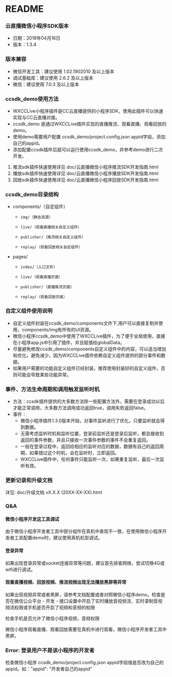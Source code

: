 # README

### 云直播微信小程序SDK版本
* 日期：2019年04月16日
* 版本：1.3.4

### 版本兼容
* 微信开发工具：建议使用 1.02.1902010 及以上版本
* 调试基础库：建议使用 2.6.2 及以上版本
* 微信：建议使用 7.0.3 及以上版本

### ccsdk_demo使用方法
* WXCCLive小程序插件是CC云直播提供的小程序SDK，使用此插件可以快速实现与CC云直播对接。
* ccsdk_demo 是通过WXCCLive插件实现的直播推流、观看直播、观看回放的demo。
* 使用demo需要用户配置 ccsdk_demo/project.config.json appid字段，添加自己的appid。
* 添加配置ccsdk插件后就可以运行使用ccsdk_demo，并参考demo进行二次开发。

1. 推流sdk插件快速使用详见 doc/云直播微信小程序推流SDK开发指南.html
2. 播放sdk插件快速使用详见 doc/云直播微信小程序播放SDK开发指南.html
3. 回放sdk插件快速使用详见 doc/云直播微信小程序回放SDK开发指南.html

### ccsdk_demo目录结构
* components/（自定组件）
    *     img/（静态资源）
    *     live/（观看直播相关自定义组件）
    *     publisher/（推流相关自定义组件）
    *     replay/（观看回放相关自定组件）
* pages/
    *     index/（入口文件）
    *     live/（观看直播页面）
    *     publisher/（直播推流页面）
    *     replay/（观看回放页面）

### 自定义组件使用说明
* 自定义组件封装在ccsdk_demo/components文件下,用户可以直接复制并使用，components/img有所有的UI资源。
* 微信小程序ccsdk_demo中使用了WXCCLive插件，为了便于全局使用，直接在小程序app.js中引用了插件，并且赋值给globalData。
* 尽量避免修改ccsdk_demo/components自定义组件中的内容，可以适当增加和优化，避免减少。因为WXCCLive插件依赖自定义组件提供的部分事件和数据。
* 如果用户需要的功能自定义组件已经封装，推荐使用封装好的自定义组件，否则可能会导致某些功能异常。

### 事件、方法生命周期和调用触发监听时机
* 方法：ccsdk插件提供的大多数方法除一些配置方法外，需要在登录成功以后才能正常调用，大多数方法调用成功返回true，调用失败返回false。
* 事件：
    * 微信小程序插件1.3.0版本开始，对事件监听进行了优化，只要监听就会得到数据。
    * 无需考虑监听时机和监听位置，登录前监听还是登录后监听，都会接收到返回的事件参数，并且只接收一次事件参数的事件不会重复返回。
    * 一般在登录过程中，返回给相应的监听对应的数据，数据有自己的返回周期，如果错过这个时机，会在监听时，立即返回。
    * WXCCLive插件中，任何事件只能监听一次，如果重复监听，最后一次监听有效。

### 更新记录和升级文档

详见: doc/升级文档 vX.X.X (20XX-XX-XX).html

### Q&A

#### 微信小程序开发这工具调试
由于微信小程序开发者工具中部分组件在真机中表现不一致，在使用微信小程序开发者工具配置demo时，建议使用真机机型调试。

#### 登录异常
如果出现登录异常或socket连接异常等问题，建议首先排查网络，尝试切换4G或wifi进行调试。

#### 观看直播视频、回放视频、推流视频出现无法播放黑屏等异常
如果出现视频异常或者黑屏，请参考文档配置或者对照微信小程序demo。检查是否在微信公众平台 - 开发 - 接口设置中开启了实时播放音视频流、实时录制音视频流权限或手机是否开启了视频和音频的权限

检查手机是否允许了微信小程序视频，音频权限

微信小程序观看直播、观看回放需要在真机中进行观看，微信小程序开发者工具中黑屏。

### Error: 登录用户不是该小程序的开发者
检查微信小程序 ccsdk_demo/project.config.json appid字段值是否改为自己的appid。如："appid": "开发者自己的appid"









